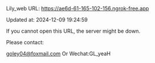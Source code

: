 Lily_web URL: https://ae6d-61-165-102-156.ngrok-free.app

Updated at: 2024-12-09 19:24:59

If you cannot open this URL, the server might be down.

Please contact: 

goley04@foxmail.com Or Wechat:GL_yeaH